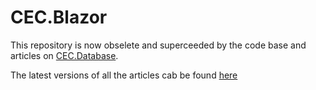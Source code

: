 # CEC.Blazor

This repository is now obselete and superceeded by the code base and articles on [CEC.Database](https://github.com/ShaunCurtis/CEC.Database).

The latest versions of all the articles cab be found [here](https://shauncurtis.github.io/Building-a-Database-Application-in-Blazor/)

